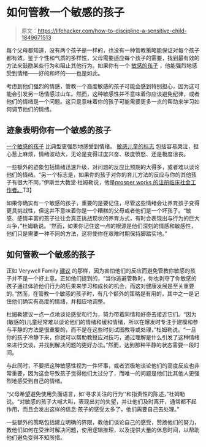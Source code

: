 # 如何管教一个敏感的孩子

> 原文：<https://lifehacker.com/how-to-discipline-a-sensitive-child-1849671513>

每个父母都知道，没有两个孩子是一样的，也没有一种管教策略能保证对每个孩子都有效。鉴于个性和气质的多样性，父母需要适应每个孩子的需要，找到最有效的方法来鼓励某些行为和阻止其他行为。如果你有一个 [敏感的孩子](https://lifehacker.com/how-to-challenge-your-highly-sensitive-child-1840270441) ，他能强烈地感受到情绪——好的和坏的——也是如此。



考虑到他们强烈的情感，管教一个高度敏感的孩子可能会感到特别担心，因为这可能会引发另一场情感过山车。然而，这种敏感性并不意味着你应该避免纪律，或者他们的情绪是一个问题。这只是意味着你的孩子可能需要更多一点的帮助来学习如何调节他们的情绪。

## **迹象表明你有一个敏感的孩子**

[一个敏感的孩子](https://lifehacker.com/what-to-do-when-typical-parenting-strategies-don-t-help-1848013351) 比典型更强烈地感受到情绪。 [敏感儿童的标志](https://www.verywellfamily.com/parenting-a-sensitive-child-8-discipline-strategies-1094942) 包括容易哭泣，担心惹上麻烦，情绪波动大，无论是变得过度兴奋、极度愤怒、还是极度沮丧。

一些额外的迹象包括情绪迅速升级，对问题的反应比预期的大得多，或者难以谈论他们的情绪。“另一个标志是，如果你的孩子对你的育儿方法的反应与你的其他孩子有很大不同，”伊斯兰大教堂·杜姆勒说，他是[prosper works 的注册临床社会工作者。](https://thriveworks.com/)T3】

如果你确实有一个敏感的孩子，重要的是要记住，尽管这些情绪会让养育孩子变得更具挑战性，但这并不意味着你是一个糟糕的父母或者他们是一个坏孩子。“敏感、感情丰富的孩子往往会真正挑战现状的养育方式，有时会表现出与行为的巨大斗争，”杜姆勒说。“然而，如果你记住这一点的根源是他们深刻的情感和敏感性，他们只是需要一种不同的方法，这将使你在艰难时期保持脚踏实地。”

## **如何管教一个敏感的孩子**

正如 Verywell Family [建议](https://www.verywellfamily.com/parenting-a-sensitive-child-8-discipline-strategies-1094942) 的那样，因为害怕他们的反应而避免管教你敏感的孩子并不是一个好主意。正如他们提到的，“当你逃避管教时，你也剥夺了你敏感的孩子通过体验他们行为的后果来学习和成长的机会，而这对健康发展是至关重要的。”然而，在管教一个敏感的孩子时，有几个额外的策略是有用的，其中之一是记住他们确实有高度的情绪，并相应地调整。

杜姆勒建议一点一点地谈论感受和行为，努力带着同情和好奇去接近它们。“因为(敏感的)儿童经常难以谈论他们的情绪和缓和情绪，所以在爆发时专注于建模和参与平静的方法是很重要的，而不是在这些时刻试图教导或处理，”杜姆勒说。“一旦你的孩子冷静下来，你就可以帮助教授应对技巧，通过理解是什么引发了这种情绪来进行交谈，并找到解决问题的更好办法。”然而，达到那种平静的状态需要一段时间。

与此同时，不要把这种敏感性视为一件坏事，或者消极地谈论他们的高度反应也非常重要，因为这会导致孩子觉得他们太过分了，而唯一的问题是他们比其他人更强烈地感受到自己的情绪。

“父母希望避免使用负面语言，如'寻求关注的行为''和指责性的陈述，”杜姆勒说。“对敏感的孩子大喊大叫，表现出对的失望，并让他们及时离开，通常都不起作用，而且会发出这样的信息:孩子的感受太多了，他们需要自己去处理。”

一些额外的策略包括建立明确的界限，教他们谈论自己的感受，赞扬他们的努力，教他们如何在受挫时解决问题，使用逻辑推理，以及提供大量的休息时间，以帮助他们避免变得不知所措。